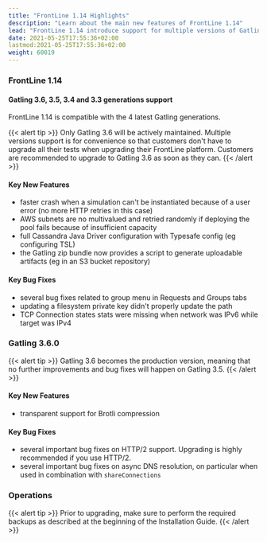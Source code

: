 ```yaml
---
title: "FrontLine 1.14 Highlights"
description: "Learn about the main new features of FrontLine 1.14"
lead: "FrontLine 1.14 introduce support for multiple versions of Gatling and performance fixes"
date: 2021-05-25T17:55:36+02:00
lastmod:2021-05-25T17:55:36+02:00
weight: 60019
---
```


### FrontLine 1.14

#### Gatling 3.6, 3.5, 3.4 and 3.3 generations support

FrontLine 1.14 is compatible with the 4 latest Gatling generations.

{{< alert tip >}}
Only Gatling 3.6 will be actively maintained.
Multiple versions support is for convenience so that customers don't have to upgrade all their tests when upgrading their FrontLine platform.
Customers are recommended to upgrade to Gatling 3.6 as soon as they can.
{{< /alert >}}

#### Key New Features

* faster crash when a simulation can't be instantiated because of a user error (no more HTTP retries in this case)
* AWS subnets are no multivalued and retried randomly if deploying the pool fails because of insufficient capacity
* full Cassandra Java Driver configuration with Typesafe config (eg configuring TSL)
* the Gatling zip bundle now provides a script to generate uploadable artifacts (eg in an S3 bucket repository)

#### Key Bug Fixes

* several bug fixes related to group menu in Requests and Groups tabs
* updating a filesystem private key didn't properly update the path
* TCP Connection states stats were missing when network was IPv6 while target was IPv4

### Gatling 3.6.0

{{< alert tip >}}
Gatling 3.6 becomes the production version, meaning that no further improvements and bug fixes will happen on Gatling 3.5.
{{< /alert >}}

#### Key New Features

* transparent support for Brotli compression

#### Key Bug Fixes

* several important bug fixes on HTTP/2 support. Upgrading is highly recommended if you use HTTP/2.
* several important bug fixes on async DNS resolution, on particular when used in combination with `shareConnections`

### Operations

{{< alert tip >}}
Prior to upgrading, make sure to perform the required backups as described at the beginning of the Installation Guide.
{{< /alert >}}
